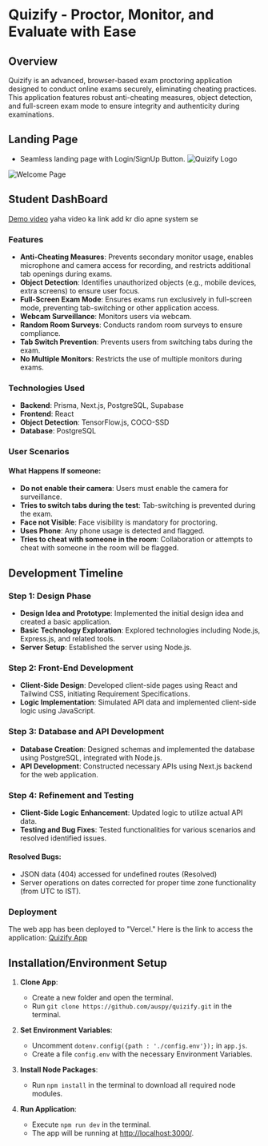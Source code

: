 
# Quizify - Proctor, Monitor, and Evaluate with Ease

## Overview

Quizify is an advanced, browser-based exam proctoring application designed to conduct online exams securely, eliminating cheating practices. This application features robust anti-cheating measures, object detection, and full-screen exam mode to ensure integrity and authenticity during examinations.


## Landing Page
- Seamless landing page with Login/SignUp Button.
![Quizify Logo]("C:\Users\91701\Downloads\quizifyLogo.jpeg")

![Welcome Page]("C:\Users\91701\Downloads\welcomePage.jpeg")

##  Student DashBoard

[Demo video](https://www.yourfilehost.com/yourvideo.mp4) yaha video ka link add kr dio apne system se 

### Features
- **Anti-Cheating Measures**: Prevents secondary monitor usage, enables microphone and camera access for recording, and restricts additional tab openings during exams.
- **Object Detection**: Identifies unauthorized objects (e.g., mobile devices, extra screens) to ensure user focus.
- **Full-Screen Exam Mode**: Ensures exams run exclusively in full-screen mode, preventing tab-switching or other application access.
- **Webcam Surveillance**: Monitors users via webcam.
- **Random Room Surveys**: Conducts random room surveys to ensure compliance.
- **Tab Switch Prevention**: Prevents users from switching tabs during the exam.
- **No Multiple Monitors**: Restricts the use of multiple monitors during exams.

### Technologies Used
- **Backend**: Prisma, Next.js, PostgreSQL, Supabase
- **Frontend**: React
- **Object Detection**: TensorFlow.js, COCO-SSD
- **Database**: PostgreSQL

### User Scenarios

#### What Happens If someone:
- **Do not enable their camera**: Users must enable the camera for surveillance.
- **Tries to switch tabs during the test**: Tab-switching is prevented during the exam.
- **Face not Visible**: Face visibility is mandatory for proctoring.
- **Uses Phone**: Any phone usage is detected and flagged.
- **Tries to cheat with someone in the room**: Collaboration or attempts to cheat with someone in the room will be flagged.

## Development Timeline

### Step 1: Design Phase
- **Design Idea and Prototype**: Implemented the initial design idea and created a basic application.
- **Basic Technology Exploration**: Explored technologies including Node.js, Express.js, and related tools.
- **Server Setup**: Established the server using Node.js.

### Step 2: Front-End Development
- **Client-Side Design**: Developed client-side pages using React and Tailwind CSS, initiating Requirement Specifications.
- **Logic Implementation**: Simulated API data and implemented client-side logic using JavaScript.

### Step 3: Database and API Development
- **Database Creation**: Designed schemas and implemented the database using PostgreSQL, integrated with Node.js.
- **API Development**: Constructed necessary APIs using Next.js backend for the web application.

### Step 4: Refinement and Testing
- **Client-Side Logic Enhancement**: Updated logic to utilize actual API data.
- **Testing and Bug Fixes**: Tested functionalities for various scenarios and resolved identified issues.

#### Resolved Bugs:
- JSON data (404) accessed for undefined routes (Resolved)
- Server operations on dates corrected for proper time zone functionality (from UTC to IST).

### Deployment
The web app has been deployed to "Vercel." Here is the link to access the application: [Quizify App](#link)

## Installation/Environment Setup

1. **Clone App**:
   - Create a new folder and open the terminal.
   - Run `git clone https://github.com/auspy/quizify.git` in the terminal.

2. **Set Environment Variables**:
   - Uncomment `dotenv.config({path : './config.env'});` in `app.js`.
   - Create a file `config.env` with the necessary Environment Variables.

3. **Install Node Packages**:
   - Run `npm install` in the terminal to download all required node modules.

4. **Run Application**:
   - Execute `npm run dev` in the terminal.
   - The app will be running at [http://localhost:3000/](http://localhost:3000/).












<!-- 
This is a [Next.js](https://nextjs.org/) project bootstrapped with [`create-next-app`](https://github.com/vercel/next.js/tree/canary/packages/create-next-app).

## Getting Started

First, run the development server:

```bash
npm run dev
# or
yarn dev
# or
pnpm dev
# or
bun dev
```

Open [http://localhost:3000](http://localhost:3000) with your browser to see the result.

You can start editing the page by modifying `app/page.js`. The page auto-updates as you edit the file.

This project uses [`next/font`](https://nextjs.org/docs/basic-features/font-optimization) to automatically optimize and load Inter, a custom Google Font.

## Learn More

To learn more about Next.js, take a look at the following resources:

- [Next.js Documentation](https://nextjs.org/docs) - learn about Next.js features and API.
- [Learn Next.js](https://nextjs.org/learn) - an interactive Next.js tutorial.

You can check out [the Next.js GitHub repository](https://github.com/vercel/next.js/) - your feedback and contributions are welcome!

## Deploy on Vercel

The easiest way to deploy your Next.js app is to use the [Vercel Platform](https://vercel.com/new?utm_medium=default-template&filter=next.js&utm_source=create-next-app&utm_campaign=create-next-app-readme) from the creators of Next.js.

Check out our [Next.js deployment documentation](https://nextjs.org/docs/deployment) for more details. -->
